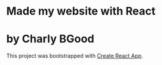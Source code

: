 # Made my website with React
# by Charly BGood

This project was bootstrapped with [Create React App](https://github.com/facebook/create-react-app).


